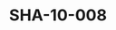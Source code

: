 ---
pid: SHA-10-008
title: SHA-10-008
language: ar
collection: شرحبيل احمد
original_label: 
rights: شرحبيل احمد
location_of_original: شرحبيل احمد
photographer_or_studio: 
scanned_from: photograph 8 by 8.4
_date: 1954-1955
location: الخرطوم، جامعية السودان كلية، الفنون الجميلة
description: شرحبيل احمد وصديقه
additional_notes: 
permission_display: 'yes'
on_server: 'no'
on_website: 'no'
permalink: "/archive/ar/sha-10-008.html"
layout: photo-page
---